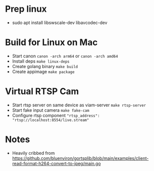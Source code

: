 
Prep linux
===

* sudo apt install libswscale-dev libavcodec-dev

Build for Linux on Mac
===

* Start canon `canon -arch arm64` or `canon -arch amd64`
* Install deps `make linux-deps`
* Create golang binary `make build`
* Create appimage `make package`

Virtual RTSP Cam
===

* Start rtsp server on same device as viam-server `make rtsp-server`
* Start fake input camera `make fake-cam`
* Configure rtsp component `"rtsp_address": "rtsp://localhost:8554/live.stream"`

Notes
===
* Heavily cribbed from https://github.com/bluenviron/gortsplib/blob/main/examples/client-read-format-h264-convert-to-jpeg/main.go


